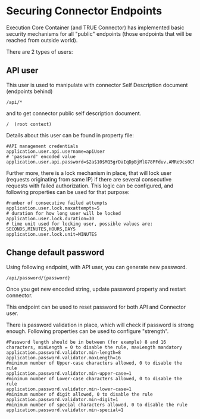 # Securing Connector Endpoints


Execution Core Container (and TRUE Connector) has implemented basic security mechanisms for all "public" endpoints (those endpoints that will be reached from outside world).

There are 2 types of users:

## API user

This user is used to manipulate with connector Self Description document (endpoints behind)

```
/api/*
```

 and to get connector public self description document.
 
```
/  (root context)
```

Details about this user can be found in property file:

```
#API management credentials
application.user.api.username=apiUser
# 'password' encoded value
application.user.api.password=$2a$10$MQ5grDaIqDpBjMlG78PFduv.AMRe9cs0CNm/V4cgUubrqdGTFCH3m

```

Further more, there is a lock mechanism in place, that will lock user (requests originating from same IP) if there are several consecutive requests with failed authorization. This logic can be configured, and following properties can be used for that purpose:

```
#number of consecutive failed attempts
application.user.lock.maxattempts=5
# duration for how long user will be locked
application.user.lock.duration=30
# time unit used for locking user, possible values are: SECONDS,MINUTES,HOURS,DAYS
application.user.lock.unit=MINUTES
```

## Change default password

Using following endpoint, with API user, you can generate new password. 

```
/api/password/{password}
```

Once you get new encoded string, update password property and restart connector.

This endpoint can be used to reset password for both API and Connector user.


There is password validation in place, which will check if password is strong enough. Following properties can be used to configure "strength".

```
#Password length should be in between (for example) 8 and 16 characters, minLength = 0 to disable the rule, maxLength mandatory
application.password.validator.min-length=8
application.password.validator.maxLength=16
#minimum number of Upper-case characters allowed, 0 to disable the rule
application.password.validator.min-upper-case=1
#minimum number of Lower-case characters allowed, 0 to disable the rule
application.password.validator.min-lower-case=1
#minimum number of digit allowed, 0 to disable the rule
application.password.validator.min-digit=1
#minimum number of special characters allowed, 0 to disable the rule
application.password.validator.min-special=1
```